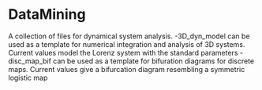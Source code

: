 # DataMining
A collection of files for dynamical system analysis. 
-3D_dyn_model can be used as a template for numerical integration and analysis of 3D systems. Current values model the Lorenz system with the standard parameters
-disc_map_bif can be used as a template for bifuration diagrams for discrete maps. Current values give a bifurcation diagram resembling a symmetric logistic map

